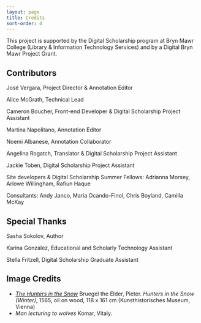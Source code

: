 ```yaml
---
layout: page
title: Credits
sort-order: 4
---
```


This project is supported by the Digital Scholarship program at Bryn Mawr College (Library & Information Technology Services) and by a Digital Bryn Mawr Project Grant.

## Contributors

José Vergara, Project Director & Annotation Editor

Alice McGrath, Technical Lead

Cameron Boucher, Front-end Developer & Digital Scholarship Project Assistant

Martina Napolitano, Annotation Editor

Noemi Albanese, Annotation Collaborator

Angelina Rogatch, Translator & Digital Scholarship Project Assistant

Jackie Toben, Digital Scholarship Project Assistant

Site developers & Digital Scholarship Summer Fellows: Adrianna Morsey, Arlowe Willingham, Rafiun Haque

Consultants: Andy Janco, Maria Ocando-Finol, Chris Boyland, Camilla McKay

## Special Thanks

Sasha Sokolov, Author

Karina Gonzalez, Educational and Scholarly Technology Assistant

Stella Fritzell, Digital Scholarship Graduate Assistant

## Image Credits

- [*The Hunters in the Snow*](https://commons.wikimedia.org/wiki/File:Pieter_Bruegel_the_Elder_-_Hunters_in_the_Snow_(Winter)_-_Google_Art_Project.jpg)
    Bruegel the Elder, Pieter. *Hunters in the Snow (Winter)*, 1565, oil on wood, 118 x 161 cm (Kunsthistorisches Museum, Vienna)
- *Man lecturing to wolves*
    Komar, Vitaly. 

